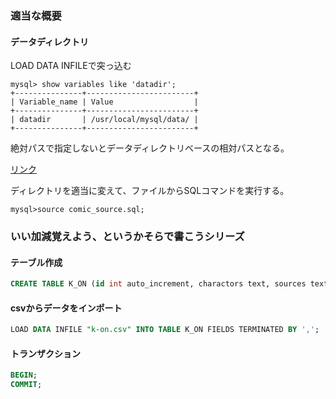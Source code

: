 ### 適当な概要

#### データディレクトリ

LOAD DATA INFILEで突っ込む

```
mysql> show variables like 'datadir';
+---------------+------------------------+
| Variable_name | Value                  |
+---------------+------------------------+
| datadir       | /usr/local/mysql/data/ |
+---------------+------------------------+
```

絶対パスで指定しないとデータディレクトリベースの相対パスとなる。

[リンク](http://linux.kororo.jp/cont/server/mysql_basic1.php)

ディレクトリを適当に変えて、ファイルからSQLコマンドを実行する。

```
mysql>source comic_source.sql;
```

### いい加減覚えよう、というかそらで書こうシリーズ

#### テーブル作成

```sql
CREATE TABLE K_ON (id int auto_increment, charactors text, sources text, band text, title text);
```

#### csvからデータをインポート

```sql
LOAD DATA INFILE "k-on.csv" INTO TABLE K_ON FIELDS TERMINATED BY ',';
```

#### トランザクション

```sql
BEGIN;
COMMIT;
```

